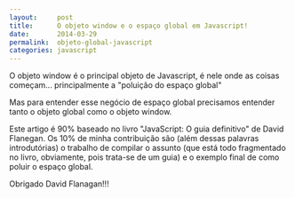 ```yaml
---
layout:     post
title:      O objeto window e o espaço global em Javascript!
date:       2014-03-29
permalink:  objeto-global-javascript
categories: javascript
---
```


O objeto window é o principal objeto de Javascript, é nele onde as coisas começam... principalmente a "poluição do espaço global"

Mas para entender esse negócio de espaço global precisamos entender tanto o objeto global como o objeto window.

Este artigo é 90% baseado no livro "JavaScript: O guia definitivo" de David Flanegan. Os 10% de minha contribuição são
(além dessas palavras introdutórias) o trabalho de compilar o assunto (que está todo fragmentado no livro, obviamente,
pois trata-se de um guia) e o exemplo final de como poluir o espaço global.

Obrigado David Flanagan!!!
